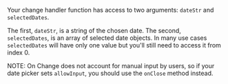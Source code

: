 Your change handler function has access to two arguments: `dateStr` and `selectedDates`.

The first, `dateStr`, is a string of the chosen date.  The second, `selectedDates`, is an array of selected date objects. In many use cases `selectedDates` will have only one value but you'll still need to access it from index 0.

NOTE: On Change does not account for manual input by users, so if your date picker sets `allowInput`, you should use the `onClose` method instead.